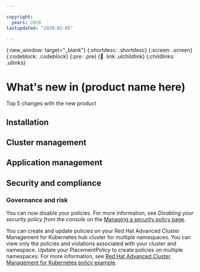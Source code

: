 ```yaml
---

copyright:
  years: 2020
lastupdated: "2020-02-05"

---
```


{:new_window: target="_blank"}
{:shortdesc: .shortdesc}
{:screen: .screen}
{:codeblock: .codeblock}
{:pre: .pre}
{:child: .link .ulchildlink}
{:childlinks: .ullinks}

# What's new in (product name here)

Top 5 changes with the new product


## Installation
## Cluster management
## Application management
## Security and compliance
### Governance and risk

You can now disable your policies. For more information, see _Disabling your security policy from the console_ on the [Managing a security policy page](../mcm/manage_cluster/manage_grc_policy.md).

You can create and update policies on your Red Hat Advanced Cluster Management for Kubernetes hub cluster for multiple namespaces. You can view only the policies and violations associated with your cluster and namespace. Update your PlacementPolicy to create policies on multiple namespaces. For more information, see [Red Hat Advanced Cluster Management for Kubernetes policy example](../mcm/compliance/policy_example.md).


